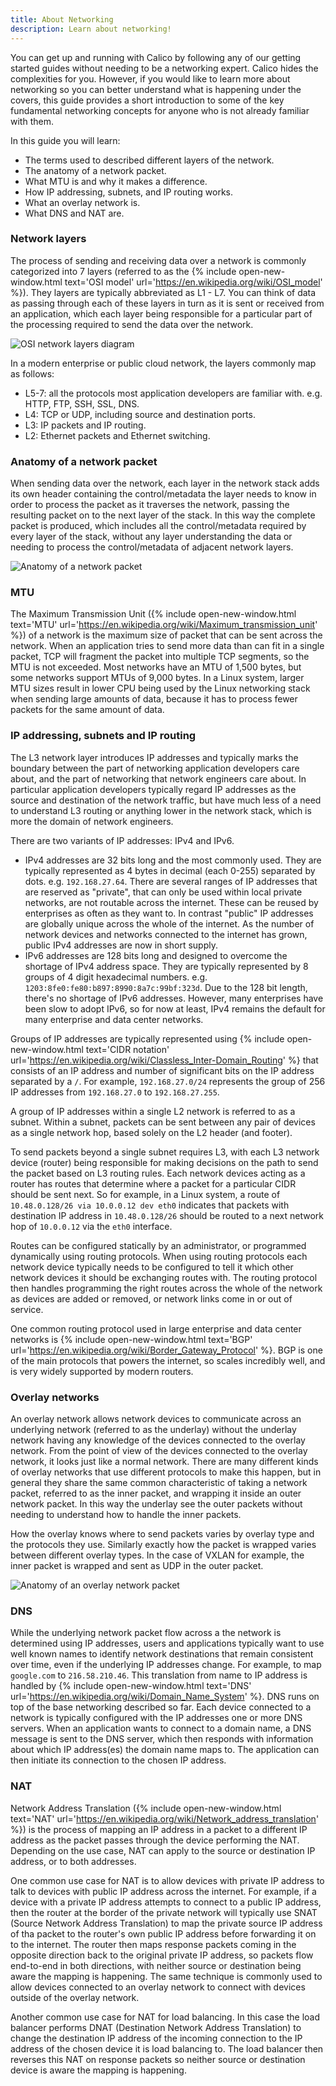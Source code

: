```yaml
---
title: About Networking
description: Learn about networking!
---
```


You can get up and running with Calico by following any of our getting started guides without needing to be a networking expert. Calico hides the complexities for you.  However, if you would like to learn more about networking so you can better understand what is happening under the covers, this guide provides a short introduction to some of the key fundamental networking concepts for anyone who is not already familiar with them.

In this guide you will learn:
- The terms used to described different layers of the network.
- The anatomy of a network packet.
- What MTU is and why it makes a difference.
- How IP addressing, subnets, and IP routing works.
- What an overlay network is.
- What DNS and NAT are.

### Network layers

The process of sending and receiving data over a network is commonly categorized into 7 layers (referred to as the {% include open-new-window.html text='OSI model' url='https://en.wikipedia.org/wiki/OSI_model' %}). They layers are typically abbreviated as L1 - L7. You can think of data as passing through each of these layers in turn as it is sent or received from an application, which each layer being responsible for a particular part of the processing required to send the data over the network.

![OSI network layers diagram]({{site.baseurl}}/images/osi-network-layers.svg)

In a modern enterprise or public cloud network, the layers commonly map as follows:

- L5-7: all the protocols most application developers are familiar with. e.g. HTTP, FTP, SSH, SSL, DNS.
- L4: TCP or UDP, including source and destination ports.
- L3: IP packets and IP routing.
- L2: Ethernet packets and Ethernet switching.

### Anatomy of a network packet

When sending data over the network, each layer in the network stack adds its own header containing the control/metadata the layer needs to know in order to process the packet as it traverses the network, passing the resulting packet on to the next layer of the stack. In this way the complete packet is produced, which includes all the control/metadata required by every layer of the stack, without any layer understanding the data or needing to process the control/metadata of adjacent network layers. 

![Anatomy of a network packet]({{site.baseurl}}/images/anatomy-of-a-packet.svg)

### MTU

The Maximum Transmission Unit ({% include open-new-window.html text='MTU' url='https://en.wikipedia.org/wiki/Maximum_transmission_unit' %}) of a network is the maximum size of packet that can be sent across the network. When an application tries to send more data than can fit in a single packet, TCP will fragment the packet into multiple TCP segments, so the MTU is not exceeded. Most networks have an MTU of 1,500 bytes, but some networks support MTUs of 9,000 bytes. In a Linux system, larger MTU sizes result in lower CPU being used by the Linux networking stack when sending large amounts of data, because it has to process fewer packets for the same amount of data.

### IP addressing, subnets and IP routing

The L3 network layer introduces IP addresses and typically marks the boundary between the part of networking application developers care about, and the part of networking that network engineers care about. In particular application developers typically regard IP addresses as the source and destination of the network traffic, but have much less of a need to understand L3 routing or anything lower in the network stack, which is more the domain of network engineers.

There are two variants of IP addresses: IPv4 and IPv6.

- IPv4 addresses are 32 bits long and the most commonly used. They are typically represented as 4 bytes in decimal (each 0-255) separated by dots. e.g. `192.168.27.64`. There are several ranges of IP addresses that are reserved as "private", that can only be used within local private networks, are not routable across the internet. These can be reused by enterprises as often as they want to. In contrast "public" IP addresses are globally unique across the whole of the internet. As the number of network devices and networks connected to the internet has grown, public IPv4 addresses are now in short supply.
- IPv6 addresses are 128 bits long and designed to overcome the shortage of IPv4 address space. They are typically represented by 8 groups of 4 digit hexadecimal numbers. e.g. `1203:8fe0:fe80:b897:8990:8a7c:99bf:323d`. Due to the 128 bit length, there's no shortage of IPv6 addresses. However, many enterprises have been slow to adopt IPv6, so for now at least, IPv4 remains the default for many enterprise and data center networks.

Groups of IP addresses are typically represented using  {% include open-new-window.html text='CIDR notation' url='https://en.wikipedia.org/wiki/Classless_Inter-Domain_Routing' %} that consists of an IP address and number of significant bits on the IP address separated by a `/`. For example, `192.168.27.0/24` represents the group of 256 IP addresses from `192.168.27.0` to `192.168.27.255`.

A group of IP addresses within a single L2 network is referred to as a subnet. Within a subnet, packets can be sent between any pair of devices as a single network hop, based solely on the L2 header (and footer).

To send packets beyond a single subnet requires L3, with each L3 network device (router) being responsible for making decisions on the path to send the packet based on L3 routing rules. Each network devices acting as a router has routes that determine where a packet for a particular CIDR should be sent next. So for example, in a Linux system, a route of `10.48.0.128/26 via 10.0.0.12 dev eth0` indicates that packets with destination IP address in `10.48.0.128/26` should be routed to a next network hop of `10.0.0.12` via the `eth0` interface.

Routes can be configured statically by an administrator, or programmed dynamically using routing protocols. When using routing protocols each network device typically needs to be configured to tell it which other network devices it should be exchanging routes with. The routing protocol then handles programming the right routes across the whole of the network as devices are added or removed, or network links come in or out of service.

One common routing protocol used in large enterprise and data center networks is {% include open-new-window.html text='BGP' url='https://en.wikipedia.org/wiki/Border_Gateway_Protocol' %}. BGP is one of the main protocols that powers the internet, so scales incredibly well, and is very widely supported by modern routers.

### Overlay networks

An overlay network allows network devices to communicate across an underlying network (referred to as the underlay) without the underlay network having any knowledge of the devices connected to the overlay network. From the point of view of the devices connected to the overlay network, it looks just like a normal network. There are many different kinds of overlay networks that use different protocols to make this happen, but in general they share the same common characteristic of taking a network packet, referred to as the inner packet, and wrapping it inside an outer network packet. In this way the underlay see the outer packets without needing to understand how to handle the inner packets.

How the overlay knows where to send packets varies by overlay type and the protocols they use. Similarly exactly how the packet is wrapped varies between different overlay types.  In the case of VXLAN for example, the inner packet is wrapped and sent as UDP in the outer packet.

![Anatomy of an overlay network packet]({{site.baseurl}}/images/anatomy-of-an-overlay-packet.svg)

### DNS

While the underlying network packet flow across a the network is determined using IP addresses, users and applications typically want to use well known names to identify network destinations that remain consistent over time, even if the underlying IP addresses change. For example, to map `google.com` to `216.58.210.46`. This translation from name to IP address is handled by {% include open-new-window.html text='DNS' url='https://en.wikipedia.org/wiki/Domain_Name_System' %}. DNS runs on top of the base networking described so far. Each device connected to a network is typically configured with the IP addresses one or more DNS servers. When an application wants to connect to a domain name, a DNS message is sent to the DNS server, which then responds with information about which IP address(es) the domain name maps to. The application can then initiate its connection to the chosen IP address.

### NAT

Network Address Translation ({% include open-new-window.html text='NAT' url='https://en.wikipedia.org/wiki/Network_address_translation' %}) is the process of mapping an IP address in a packet to a different IP address as the packet passes through the device performing the NAT. Depending on the use case, NAT can apply to the source or destination IP address, or to both addresses.  

One common use case for NAT is to allow devices with private IP address to talk to devices with public IP address across the internet. For example, if a device with a private IP address attempts to connect to a public IP address, then the router at the border of the private network will typically use SNAT (Source Network Address Translation) to map the private source IP address of tha packet to the router's own public IP address before forwarding it on to the internet. The router then maps response packets coming in the opposite direction back to the original private IP address, so packets flow end-to-end in both directions, with neither source or destination being aware the mapping is happening. The same technique is commonly used to allow devices connected to an overlay network to connect with devices outside of the overlay network.

Another common use case for NAT for load balancing. In this case the load balancer performs DNAT (Destination Network Address Translation) to change the destination IP address of the incoming connection to the IP address of the chosen device it is load balancing to. The load balancer then reverses this NAT on response packets so neither source or destination device is aware the mapping is happening.

